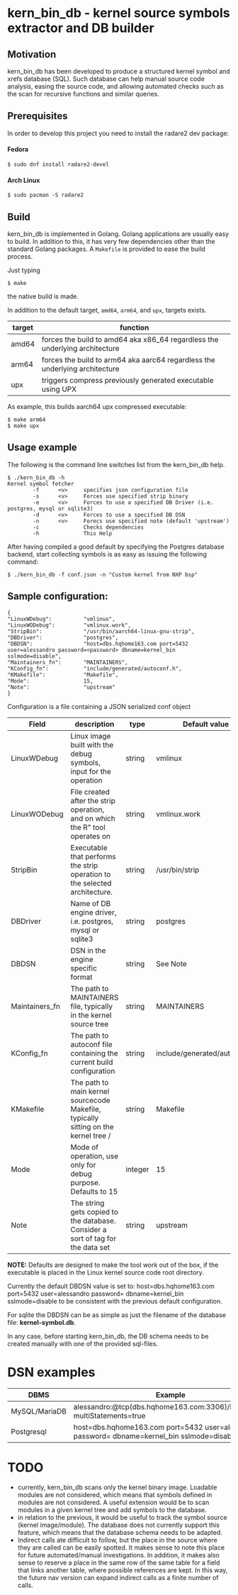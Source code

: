 # kern_bin_db - kernel source symbols extractor and DB builder


## Motivation
kern_bin_db has been developed to produce a structured kernel symbol and 
xrefs database (SQL).
Such database can help manual source code analysis, easing the source code, 
and allowing automated checks such as the scan for recursive functions and 
similar queries.

## Prerequisites
In order to develop this project you need to install the radare2 dev package:

#### Fedora
```azure
$ sudo dnf install radare2-devel
```
#### Arch Linux 
```azure
$ sudo pacman -S radare2
```
## Build

kern_bin_db is implemented in Golang. Golang applications are usually easy 
to build. In addition to this, it has very few dependencies other than the 
standard Golang packages.
A `Makefile` is provided to ease the build process. 

Just typing 
```
$ make
```
the native build is made.

In addition to the default target,  `amd64`, `arm64`, and `upx`, targets exists.

|target |function                                                                   |
|-------|---------------------------------------------------------------------------|
|amd64  |forces the build to amd64 aka x86_64 regardless the underlying architecture|
|arm64  |forces the build to arm64 aka aarc64 regardless the underlying architecture|
|upx    |triggers compress previously generated executable using UPX                |

As example, this builds aarch64 upx compressed executable:
```
$ make arm64
$ make upx
```
## Usage example

The following is the command line switches list from the kern_bin_db help.
```
$ ./kern_bin_db -h
Kernel symbol fetcher
        -f      <v>     specifies json configuration file
        -s      <v>     Forces use specified strip binary
        -e      <v>     Forces to use a specified DB Driver (i.e. postgres, mysql or sqlite3)
        -d      <v>     Forces to use a specified DB DSN
        -n      <v>     Forecs use specified note (default 'upstream')
        -c              Checks dependencies
        -h              This Help

```
After having compiled a good default by specifying the Postgres database backend, start 
collecting symbols is as easy as issuing the following command:

```
$ ./kern_bin_db -f conf.json -n "Custom kernel from NXP bsp"
```

## Sample configuration:

```
{
"LinuxWDebug":          "vmlinux",
"LinuxWODebug":         "vmlinux.work",
"StripBin":             "/usr/bin/aarch64-linux-gnu-strip",
"DBDriver":             "postgres",
"DBDSN":                "host=dbs.hqhome163.com port=5432 user=alessandro password=<password> dbname=kernel_bin sslmode=disable",
"Maintainers_fn":       "MAINTAINERS",
"KConfig_fn":           "include/generated/autoconf.h",
"KMakefile":            "Makefile",
"Mode":                 15,
"Note":                 "upstream"
}
```

Configuration is a file containing a JSON serialized conf object

|Field         |description                                                                         |type    |Default value               |
|--------------|------------------------------------------------------------------------------------|--------|----------------------------|
|LinuxWDebug   |Linux image built with the debug symbols, input for the operation                   |string  |vmlinux                     |
|LinuxWODebug  |File created after the strip operation, and on which the R" tool operates on        |string  |vmlinux.work                |
|StripBin      |Executable that performs the strip operation to the selected architecture.          |string  |/usr/bin/strip              |
|DBDriver      |Name of DB engine driver, i.e. postgres, mysql or sqlite3                           |string  |postgres                    |
|DBDSN         |DSN in the engine specific format                                                   |string  |See Note                    |
|Maintainers_fn|The path to MAINTAINERS file, typically in the kernel source tree                   |string  |MAINTAINERS                 |
|KConfig_fn    |The path to autoconf file containing the current build configuration                |string  |include/generated/autoconf.h|
|KMakefile     |The path to main kernel sourcecode Makefile, typically sitting on the kernel tree / |string  |Makefile                    |
|Mode          |Mode of operation, use only for debug purpose. Defaults to 15                       |integer |15                          |
|Note          |The string gets copied to the database. Consider a sort of tag for the data set     |string  |upstream                    |

**NOTE:** Defaults are designed to make the tool work out of the box, if 
the executable is placed in the Linux kernel source code root directory. 

Currently the default DBDSN value is set to: 
host=dbs.hqhome163.com port=5432 user=alessandro password=<password> dbname=kernel_bin sslmode=disable
to be consistent with the previous default configuration.

For sqlite the DBDSN can be as simple as just the filename of the database
file: **kernel-symbol.db**.

In any case, before starting kern_bin_db, the DB schema needs to be created
manually with one of the provided sql-files.

# DSN examples

| DBMS          | Example                                                                                                |
|---------------|--------------------------------------------------------------------------------------------------------|
| MySQL/MariaDB | alessandro:<password>@tcp(dbs.hqhome163.com:3306)/kernel_bin?multiStatements=true                      |
| Postgresql    | host=dbs.hqhome163.com port=5432 user=alessandro password=<password> dbname=kernel_bin sslmode=disable |

# TODO
* currently, kern_bin_db scans only the kernel binary image. Loadable 
modules are not considered, which means that symbols defined in modules 
are not considered. A useful extension would be to scan modules in a 
given kernel tree and add symbols to the database.
* in relation to the previous, it would be useful to track the symbol
source (kernel image/module). The database does not currently support 
this feature, which means that the database schema needs to be adapted.
* Indirect calls ate difficult to follow, but the place in the source 
where they are called can be easily spotted. It makes sense to note 
this place for future automated/manual investigations. In addition, 
it makes also sense to reserve a place in the same row of the same 
table for a field that links another table, where possible references 
are kept.
In this way, the future nav version can expand indirect calls as a 
finite number of calls.
